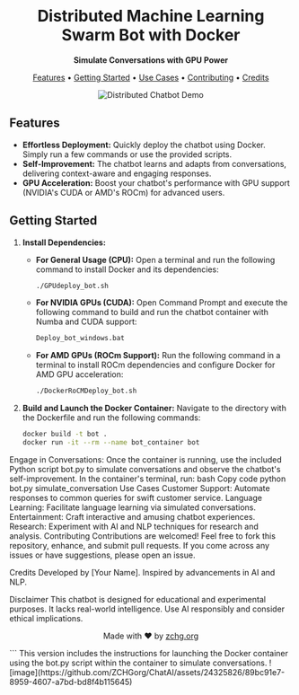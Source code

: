 <h1 align="center">
  <br>
  <br>
  Distributed Machine Learning Swarm Bot with Docker
  <br>
</h1>

<p align="center">
  <strong>Simulate Conversations with GPU Power</strong>
</p>

<p align="center">
  <a href="#features">Features</a> •
  <a href="#getting-started">Getting Started</a> •
  <a href="#use-cases">Use Cases</a> •
  <a href="#contributing">Contributing</a> •
  <a href="#credits">Credits</a>
</p>

<p align="center">
  <img src="chatbot_demo.gif" alt="Distributed Chatbot Demo">
</p>

## Features

- **Effortless Deployment:** Quickly deploy the chatbot using Docker. Simply run a few commands or use the provided scripts.
- **Self-Improvement:** The chatbot learns and adapts from conversations, delivering context-aware and engaging responses.
- **GPU Acceleration:** Boost your chatbot's performance with GPU support (NVIDIA's CUDA or AMD's ROCm) for advanced users.

## Getting Started

1. **Install Dependencies:**
   - **For General Usage (CPU):**
     Open a terminal and run the following command to install Docker and its dependencies:
     ```bash
     ./GPUdeploy_bot.sh
     ```

   - **For NVIDIA GPUs (CUDA):**
     Open Command Prompt and execute the following command to build and run the chatbot container with Numba and CUDA support:
     ```bat
     Deploy_bot_windows.bat
     ```

   - **For AMD GPUs (ROCm Support):**
     Run the following command in a terminal to install ROCm dependencies and configure Docker for AMD GPU acceleration:
     ```bash
     ./DockerRoCMDeploy_bot.sh
     ```

2. **Build and Launch the Docker Container:**
   Navigate to the directory with the Dockerfile and run the following commands:
   ```bash
   docker build -t bot .
   docker run -it --rm --name bot_container bot
Engage in Conversations:
Once the container is running, use the included Python script bot.py to simulate conversations and observe the chatbot's self-improvement. In the container's terminal, run:
bash
Copy code
python bot.py simulate_conversation
Use Cases
Customer Support: Automate responses to common queries for swift customer service.
Language Learning: Facilitate language learning via simulated conversations.
Entertainment: Craft interactive and amusing chatbot experiences.
Research: Experiment with AI and NLP techniques for research and analysis.
Contributing
Contributions are welcomed! Feel free to fork this repository, enhance, and submit pull requests. If you come across any issues or have suggestions, please open an issue.

Credits
Developed by [Your Name]. Inspired by advancements in AI and NLP.

Disclaimer
This chatbot is designed for educational and experimental purposes. It lacks real-world intelligence. Use AI responsibly and consider ethical implications.

<p align="center">
  Made with ❤️ by <a href="https://zchg.org">zchg.org</a>
</p>
```
This version includes the instructions for launching the Docker container using the bot.py script within the container to simulate conversations.
![image](https://github.com/ZCHGorg/ChatAI/assets/24325826/89bc91e7-8959-4607-a7bd-bd8f4b115645)

